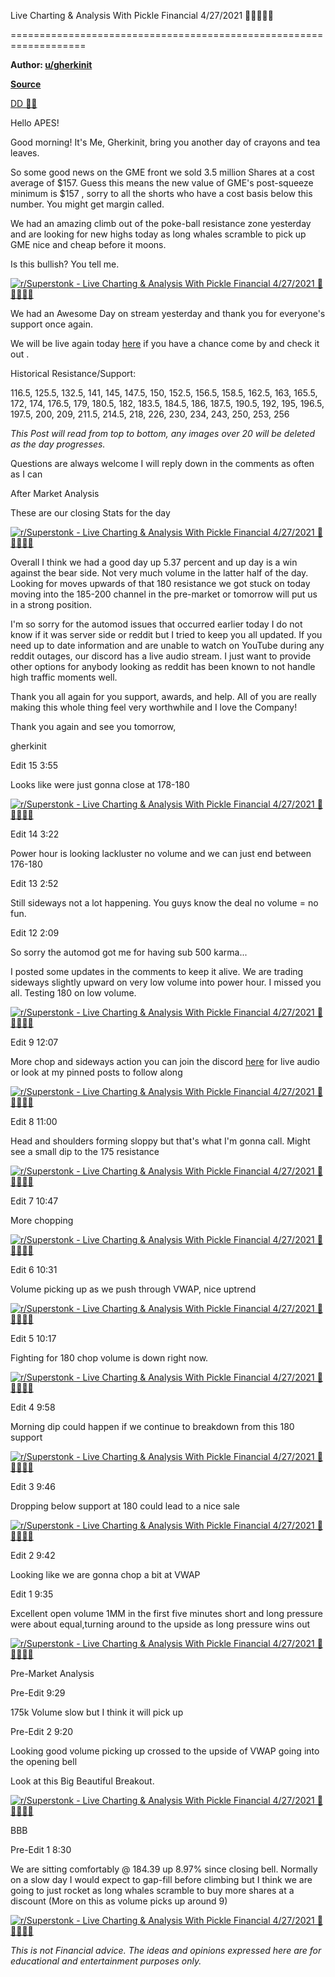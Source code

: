 Live Charting & Analysis With Pickle Financial 4/27/2021 🚀🚀🚀🙌💎

===================================================================

**Author: [u/gherkinit](https://www.reddit.com/user/gherkinit/)**

**[Source](https://www.reddit.com/r/Superstonk/comments/mzni51/live_charting_analysis_with_pickle_financial/)**

[DD 👨‍🔬](https://www.reddit.com/r/Superstonk/search?q=flair_name%3A%22DD%20%F0%9F%91%A8%E2%80%8D%F0%9F%94%AC%22&restrict_sr=1)

Hello APES!

Good morning! It's Me, Gherkinit, bring you another day of crayons and tea leaves.

So some good news on the GME front we sold 3.5 million Shares at a cost average of $157. Guess this means the new value of GME's post-squeeze minimum is $157 , sorry to all the shorts who have a cost basis below this number. You might get margin called.

We had an amazing climb out of the poke-ball resistance zone yesterday and are looking for new highs today as long whales scramble to pick up GME nice and cheap before it moons.

Is this bullish? You tell me.

[![r/Superstonk - Live Charting & Analysis With Pickle Financial 4/27/2021 🚀🚀🚀🙌💎](https://preview.redd.it/yk5kfuwpnpv61.png?width=699&format=png&auto=webp&s=c95bc84bb6e0ee869fcd20bccad73a5e193c0bcf)](https://preview.redd.it/yk5kfuwpnpv61.png?width=699&format=png&auto=webp&s=c95bc84bb6e0ee869fcd20bccad73a5e193c0bcf)

We had an Awesome Day on stream yesterday and thank you for everyone's support once again.

We will be live again today [here](https://www.youtube.com/watch?v=Vu7j6xxf9uw) if you have a chance come by and check it out .

Historical Resistance/Support:

116.5, 125.5, 132.5, 141, 145, 147.5, 150, 152.5, 156.5, 158.5, 162.5, 163, 165.5, 172, 174, 176.5, 179, 180.5, 182, 183.5, 184.5, 186, 187.5, 190.5, 192, 195, 196.5, 197.5, 200, 209, 211.5, 214.5, 218, 226, 230, 234, 243, 250, 253, 256

*This Post will read from top to bottom, any images over 20 will be deleted as the day progresses.*

Questions are always welcome I will reply down in the comments as often as I can

After Market Analysis

These are our closing Stats for the day

[![r/Superstonk - Live Charting & Analysis With Pickle Financial 4/27/2021 🚀🚀🚀🙌💎](https://preview.redd.it/lardcdkqvrv61.png?width=688&format=png&auto=webp&s=15904caba9040d4ce084844e581fb0de2a81df68)](https://preview.redd.it/lardcdkqvrv61.png?width=688&format=png&auto=webp&s=15904caba9040d4ce084844e581fb0de2a81df68)

Overall I think we had a good day up 5.37 percent and up day is a win against the bear side. Not very much volume in the latter half of the day. Looking for moves upwards of that 180 resistance we got stuck on today moving into the 185-200 channel in the pre-market or tomorrow will put us in a strong position.

I'm so sorry for the automod issues that occurred earlier today I do not know if it was server side or reddit but I tried to keep you all updated. If you need up to date information and are unable to watch on YouTube during any reddit outages, our discord has a live audio stream. I just want to provide other options for anybody looking as reddit has been known to not handle high traffic moments well.

Thank you all again for you support, awards, and help. All of you are really making this whole thing feel very worthwhile and I love the Company!

Thank you again and see you tomorrow,

gherkinit

Edit 15 3:55

Looks like were just gonna close at 178-180

[![r/Superstonk - Live Charting & Analysis With Pickle Financial 4/27/2021 🚀🚀🚀🙌💎](https://preview.redd.it/sp5syc4ztrv61.png?width=976&format=png&auto=webp&s=bd511227c55fce6fd754786472fe05020929f92f)](https://preview.redd.it/sp5syc4ztrv61.png?width=976&format=png&auto=webp&s=bd511227c55fce6fd754786472fe05020929f92f)

Edit 14 3:22

Power hour is looking lackluster no volume and we can just end between 176-180

Edit 13 2:52

Still sideways not a lot happening. You guys know the deal no volume = no fun.

Edit 12 2:09

So sorry the automod got me for having sub 500 karma...

I posted some updates in the comments to keep it alive. We are trading sideways slightly upward on very low volume into power hour. I missed you all. Testing 180 on low volume.

[![r/Superstonk - Live Charting & Analysis With Pickle Financial 4/27/2021 🚀🚀🚀🙌💎](https://preview.redd.it/z472cqbfbrv61.png?width=1228&format=png&auto=webp&s=454b0b269973c8962ca29204c40b690ace37453b)](https://preview.redd.it/z472cqbfbrv61.png?width=1228&format=png&auto=webp&s=454b0b269973c8962ca29204c40b690ace37453b)

Edit 9 12:07

More chop and sideways action you can join the discord [here](https://discord.gg/HbqnUVsSrH) for live audio or look at my pinned posts to follow along

[![r/Superstonk - Live Charting & Analysis With Pickle Financial 4/27/2021 🚀🚀🚀🙌💎](https://preview.redd.it/jmrboktspqv61.png?width=1080&format=png&auto=webp&s=790491c80b9256e3df7e0272133abbffb247d979)](https://preview.redd.it/jmrboktspqv61.png?width=1080&format=png&auto=webp&s=790491c80b9256e3df7e0272133abbffb247d979)

Edit 8 11:00

Head and shoulders forming sloppy but that's what I'm gonna call. Might see a small dip to the 175 resistance

[![r/Superstonk - Live Charting & Analysis With Pickle Financial 4/27/2021 🚀🚀🚀🙌💎](https://preview.redd.it/5tfnu2rjdqv61.png?width=1160&format=png&auto=webp&s=6c611d1e3f8d124ce3a36d0b0f3d9205aa64e700)](https://preview.redd.it/5tfnu2rjdqv61.png?width=1160&format=png&auto=webp&s=6c611d1e3f8d124ce3a36d0b0f3d9205aa64e700)

Edit 7 10:47

More chopping

[![r/Superstonk - Live Charting & Analysis With Pickle Financial 4/27/2021 🚀🚀🚀🙌💎](https://preview.redd.it/5t4zoj81bqv61.png?width=827&format=png&auto=webp&s=791d130d91cd44d7ddb9cdaadf5855ae8a6403c7)](https://preview.redd.it/5t4zoj81bqv61.png?width=827&format=png&auto=webp&s=791d130d91cd44d7ddb9cdaadf5855ae8a6403c7)

Edit 6 10:31

Volume picking up as we push through VWAP, nice uptrend

[![r/Superstonk - Live Charting & Analysis With Pickle Financial 4/27/2021 🚀🚀🚀🙌💎](https://preview.redd.it/gjhov1588qv61.png?width=919&format=png&auto=webp&s=bec9c111eadbe8bf00278b268750d5cd5bc78ef1)](https://preview.redd.it/gjhov1588qv61.png?width=919&format=png&auto=webp&s=bec9c111eadbe8bf00278b268750d5cd5bc78ef1)

Edit 5 10:17

Fighting for 180 chop volume is down right now.

[![r/Superstonk - Live Charting & Analysis With Pickle Financial 4/27/2021 🚀🚀🚀🙌💎](https://preview.redd.it/mtlqb5as5qv61.png?width=1166&format=png&auto=webp&s=a35b5d692dd456ec0fd4824d383a4b01d5e45067)](https://preview.redd.it/mtlqb5as5qv61.png?width=1166&format=png&auto=webp&s=a35b5d692dd456ec0fd4824d383a4b01d5e45067)

Edit 4 9:58

Morning dip could happen if we continue to breakdown from this 180 support

[![r/Superstonk - Live Charting & Analysis With Pickle Financial 4/27/2021 🚀🚀🚀🙌💎](https://preview.redd.it/yuq3wz6j2qv61.png?width=988&format=png&auto=webp&s=783cc5489d66e1c6743a519835143f8280cc42ff)](https://preview.redd.it/yuq3wz6j2qv61.png?width=988&format=png&auto=webp&s=783cc5489d66e1c6743a519835143f8280cc42ff)

Edit 3 9:46

Dropping below support at 180 could lead to a nice sale

[![r/Superstonk - Live Charting & Analysis With Pickle Financial 4/27/2021 🚀🚀🚀🙌💎](https://preview.redd.it/45aswz870qv61.png?width=1111&format=png&auto=webp&s=2522addf32a90c088b6dfb961ae06056430603af)](https://preview.redd.it/45aswz870qv61.png?width=1111&format=png&auto=webp&s=2522addf32a90c088b6dfb961ae06056430603af)

Edit 2 9:42

Looking like we are gonna chop a bit at VWAP

Edit 1 9:35

Excellent open volume 1MM in the first five minutes short and long pressure were about equal,turning around to the upside as long pressure wins out

[![r/Superstonk - Live Charting & Analysis With Pickle Financial 4/27/2021 🚀🚀🚀🙌💎](https://preview.redd.it/js1y2r2kypv61.png?width=984&format=png&auto=webp&s=181f6270d532ff0479115e6137e8bfebbc8e5fa3)](https://preview.redd.it/js1y2r2kypv61.png?width=984&format=png&auto=webp&s=181f6270d532ff0479115e6137e8bfebbc8e5fa3)

Pre-Market Analysis

Pre-Edit 9:29

175k Volume slow but I think it will pick up

Pre-Edit 2 9:20

Looking good volume picking up crossed to the upside of VWAP going into the opening bell

Look at this Big Beautiful Breakout.

[![r/Superstonk - Live Charting & Analysis With Pickle Financial 4/27/2021 🚀🚀🚀🙌💎](https://preview.redd.it/u37qwkysnpv61.png?width=1288&format=png&auto=webp&s=f95d4adb198992382efe396a91fdd09f0ca3b154)](https://preview.redd.it/u37qwkysnpv61.png?width=1288&format=png&auto=webp&s=f95d4adb198992382efe396a91fdd09f0ca3b154)

BBB

Pre-Edit 1 8:30

We are sitting comfortably @ 184.39 up 8.97% since closing bell. Normally on a slow day I would expect to gap-fill before climbing but I think we are going to just rocket as long whales scramble to buy more shares at a discount (More on this as volume picks up around 9)

[![r/Superstonk - Live Charting & Analysis With Pickle Financial 4/27/2021 🚀🚀🚀🙌💎](https://preview.redd.it/rd030kernpv61.png?width=1454&format=png&auto=webp&s=73624d3229d7cfc5340a53d0dbb0f0035e9a3318)](https://preview.redd.it/rd030kernpv61.png?width=1454&format=png&auto=webp&s=73624d3229d7cfc5340a53d0dbb0f0035e9a3318)

*This is not Financial advice. The ideas and opinions expressed here are for educational and entertainment purposes only.*
